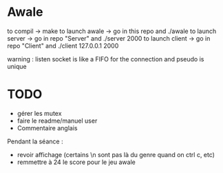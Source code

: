 # Awale

to compil -> make
to launch awale -> go in this repo and ./awale
to launch server -> go in repo "Server" and ./server 2000
to launch client -> go in repo "Client" and ./client 127.0.0.1 2000

warning : listen socket is like a FIFO for the connection and pseudo is unique

# TODO
- gérer les mutex
- faire le readme/manuel user
- Commentaire anglais

Pendant la séance :
- revoir affichage (certains \n sont pas là du genre quand on ctrl c, etc)
- remmettre à 24 le score pour le jeu awale